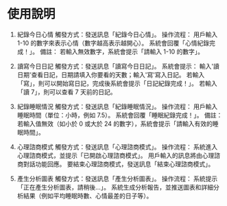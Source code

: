# 使用說明
1. 紀錄今日心情
觸發方式：發送訊息「紀錄今日心情」。
操作流程：
用戶輸入 1-10 的數字來表示心情（數字越高表示越開心）。
系統會回覆「心情紀錄完成！」。
備註： 若輸入無效數字，系統會提示「請輸入 1-10 的數字」。

2. 讀寫今日日記
觸發方式：發送訊息「讀寫今日日記」。
系統會提示：
輸入'讀 日期'查看日記，日期請填入你要看的天數；輸入'寫'寫入日記。
若輸入「寫」，則可以開始寫日記，完成後系統會提示「日記紀錄完成！」。
若輸入「讀 7」，則可以查看 7 天前的日記。

3. 紀錄睡眠情況
觸發方式：發送訊息「紀錄睡眠情況」。
操作流程：
用戶輸入睡眠時間（單位：小時，例如 7.5）。
系統會回覆「睡眠紀錄完成！」。
備註： 若輸入值無效（如小於 0 或大於 24 的數字），系統會提示「請輸入有效的睡眠時間」。

4. 心理諮商模式
觸發方式：發送訊息「心理諮商模式」。
操作流程：
系統進入心理諮商模式，並提示「已開啟心理諮商模式」。
用戶輸入的訊息將由心理諮商對話功能回應。
要結束心理諮商模式，發送訊息「結束心理諮商模式」。

5. 產生分析圖表
觸發方式：發送訊息「產生分析圖表」。
操作流程：
系統提示「正在產生分析圖表，請稍後...」。
系統生成分析報告，並推送圖表和詳細分析結果（例如平均睡眠時數、心情最差的日子等）。